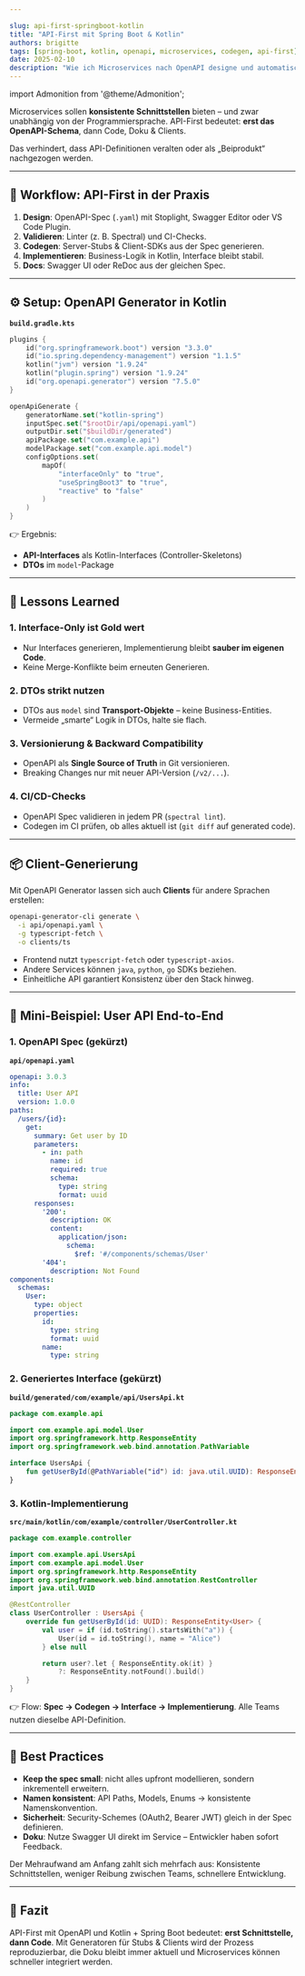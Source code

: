 ```yaml
---

slug: api-first-springboot-kotlin
title: "API-First mit Spring Boot & Kotlin"
authors: brigitte
tags: [spring-boot, kotlin, openapi, microservices, codegen, api-first]
date: 2025-02-10
description: "Wie ich Microservices nach OpenAPI designe und automatisch Clients & Server-Stubs generiere – Lessons Learned in Kotlin."
---
```


import Admonition from '@theme/Admonition';

Microservices sollen **konsistente Schnittstellen** bieten – und zwar unabhängig von der Programmiersprache.
API-First bedeutet: **erst das OpenAPI-Schema**, dann Code, Doku & Clients.
<!--truncate-->
Das verhindert, dass API-Definitionen veralten oder als „Beiprodukt“ nachgezogen werden.

---

## 🧩 Workflow: API-First in der Praxis

1. **Design**: OpenAPI-Spec (`.yaml`) mit Stoplight, Swagger Editor oder VS Code Plugin.
2. **Validieren**: Linter (z. B. Spectral) und CI-Checks.
3. **Codegen**: Server-Stubs & Client-SDKs aus der Spec generieren.
4. **Implementieren**: Business-Logik in Kotlin, Interface bleibt stabil.
5. **Docs**: Swagger UI oder ReDoc aus der gleichen Spec.

---

## ⚙️ Setup: OpenAPI Generator in Kotlin

**`build.gradle.kts`**

```kotlin
plugins {
    id("org.springframework.boot") version "3.3.0"
    id("io.spring.dependency-management") version "1.1.5"
    kotlin("jvm") version "1.9.24"
    kotlin("plugin.spring") version "1.9.24"
    id("org.openapi.generator") version "7.5.0"
}

openApiGenerate {
    generatorName.set("kotlin-spring")
    inputSpec.set("$rootDir/api/openapi.yaml")
    outputDir.set("$buildDir/generated")
    apiPackage.set("com.example.api")
    modelPackage.set("com.example.api.model")
    configOptions.set(
        mapOf(
            "interfaceOnly" to "true",
            "useSpringBoot3" to "true",
            "reactive" to "false"
        )
    )
}
```

👉 Ergebnis:

* **API-Interfaces** als Kotlin-Interfaces (Controller-Skeletons)
* **DTOs** im `model`-Package

---

## 🚧 Lessons Learned

### 1. Interface-Only ist Gold wert

* Nur Interfaces generieren, Implementierung bleibt **sauber im eigenen Code**.
* Keine Merge-Konflikte beim erneuten Generieren.

### 2. DTOs strikt nutzen

* DTOs aus `model` sind **Transport-Objekte** – keine Business-Entities.
* Vermeide „smarte“ Logik in DTOs, halte sie flach.

### 3. Versionierung & Backward Compatibility

* OpenAPI als **Single Source of Truth** in Git versionieren.
* Breaking Changes nur mit neuer API-Version (`/v2/...`).

### 4. CI/CD-Checks

* OpenAPI Spec validieren in jedem PR (`spectral lint`).
* Codegen im CI prüfen, ob alles aktuell ist (`git diff` auf generated code).

---

## 📦 Client-Generierung

Mit OpenAPI Generator lassen sich auch **Clients** für andere Sprachen erstellen:

```bash
openapi-generator-cli generate \
  -i api/openapi.yaml \
  -g typescript-fetch \
  -o clients/ts
```

* Frontend nutzt `typescript-fetch` oder `typescript-axios`.
* Andere Services können `java`, `python`, `go` SDKs beziehen.
* Einheitliche API garantiert Konsistenz über den Stack hinweg.

---

## 🔗 Mini-Beispiel: User API End-to-End

### 1. OpenAPI Spec (gekürzt)

**`api/openapi.yaml`**

```yaml
openapi: 3.0.3
info:
  title: User API
  version: 1.0.0
paths:
  /users/{id}:
    get:
      summary: Get user by ID
      parameters:
        - in: path
          name: id
          required: true
          schema:
            type: string
            format: uuid
      responses:
        '200':
          description: OK
          content:
            application/json:
              schema:
                $ref: '#/components/schemas/User'
        '404':
          description: Not Found
components:
  schemas:
    User:
      type: object
      properties:
        id:
          type: string
          format: uuid
        name:
          type: string
```

### 2. Generiertes Interface (gekürzt)

**`build/generated/com/example/api/UsersApi.kt`**

```kotlin
package com.example.api

import com.example.api.model.User
import org.springframework.http.ResponseEntity
import org.springframework.web.bind.annotation.PathVariable

interface UsersApi {
    fun getUserById(@PathVariable("id") id: java.util.UUID): ResponseEntity<User>
}
```

### 3. Kotlin-Implementierung

**`src/main/kotlin/com/example/controller/UserController.kt`**

```kotlin
package com.example.controller

import com.example.api.UsersApi
import com.example.api.model.User
import org.springframework.http.ResponseEntity
import org.springframework.web.bind.annotation.RestController
import java.util.UUID

@RestController
class UserController : UsersApi {
    override fun getUserById(id: UUID): ResponseEntity<User> {
        val user = if (id.toString().startsWith("a")) {
            User(id = id.toString(), name = "Alice")
        } else null

        return user?.let { ResponseEntity.ok(it) }
            ?: ResponseEntity.notFound().build()
    }
}
```

👉 Flow: **Spec → Codegen → Interface → Implementierung**. Alle Teams nutzen dieselbe API-Definition.

---

## 📌 Best Practices

* **Keep the spec small**: nicht alles upfront modellieren, sondern inkrementell erweitern.
* **Namen konsistent**: API Paths, Models, Enums → konsistente Namenskonvention.
* **Sicherheit**: Security-Schemes (OAuth2, Bearer JWT) gleich in der Spec definieren.
* **Doku**: Nutze Swagger UI direkt im Service – Entwickler haben sofort Feedback.

<Admonition type="tip" title="API-First lohnt sich">
Der Mehraufwand am Anfang zahlt sich mehrfach aus: Konsistente Schnittstellen, weniger Reibung zwischen Teams, schnellere Entwicklung.
</Admonition>

---

## 📌 Fazit

API-First mit OpenAPI und Kotlin + Spring Boot bedeutet: **erst Schnittstelle, dann Code**.
Mit Generatoren für Stubs & Clients wird der Prozess reproduzierbar, die Doku bleibt immer aktuell und Microservices können schneller integriert werden.
